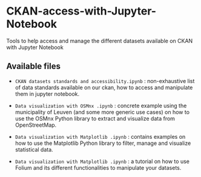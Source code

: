 # CKAN-access-with-Jupyter-Notebook
Tools to help access and manage the different datasets available on CKAN with Jupyter Notebook

## Available files

* `CKAN datasets standards and accessibility.ipynb` : non-exhaustive list of data standards available on our ckan, how to access and manipulate them in jupyter notebook.

* `Data visualization with OSMnx .ipynb` : concrete example using the municipality of Leuven (and some more generic use cases) on how to use the OSMnx Python library to extract and visualize data from OpenStreetMap.

* `Data visualization with Matplotlib .ipynb` : contains examples on how to use the Matplotlib Python library to filter, manage and visualize statistical data.

*  `Data visualization with Matplotlib .ipynb` : a tutorial on how to use Folium and its different functionalities to manipulate your datasets.
